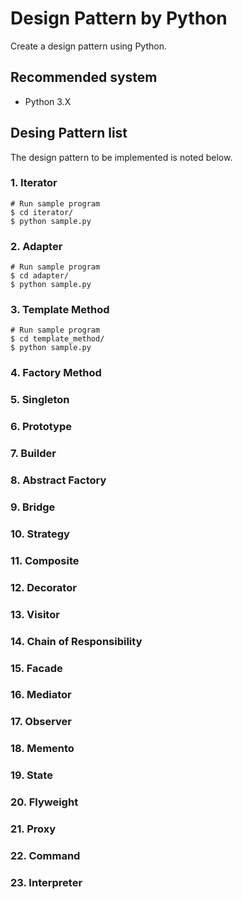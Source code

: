 # Design Pattern by Python
Create a design pattern using Python.

## Recommended system
* Python 3.X

## Desing Pattern list
The design pattern to be implemented is noted below.

### 1. Iterator
```
# Run sample program
$ cd iterator/
$ python sample.py
```

### 2. Adapter
```
# Run sample program
$ cd adapter/
$ python sample.py
```

### 3. Template Method
```
# Run sample program
$ cd template_method/
$ python sample.py
```

### 4. Factory Method

### 5. Singleton

### 6. Prototype

### 7. Builder

### 8. Abstract Factory

### 9. Bridge

### 10. Strategy

### 11. Composite

### 12. Decorator

### 13. Visitor

### 14. Chain of Responsibility

### 15. Facade

### 16. Mediator

### 17. Observer

### 18. Memento

### 19. State

### 20. Flyweight

### 21. Proxy

### 22. Command

### 23. Interpreter